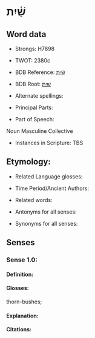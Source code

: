 # שַׁ֫יִת

<!-- Status: S2="NeedsEdits" -->
<!-- Lexica used for edits:   -->

## Word data

* Strongs: H7898

* TWOT: 2380c

* BDB Reference: [שַׁ֫יִת](rc://en/bdb/dict/v.cx.ae)

* BDB Root: [שׁית](rc://en/bdb/dict/v.cx.aa)

* Alternate spellings:

* Principal Parts:

* Part of Speech:

Noun Masculine Collective

* Instances in Scripture: TBS

## Etymology:

* Related Language glosses:

* Time Period/Ancient Authors:

* Related words:

* Antonyms for all senses:

* Synonyms for all senses:

## Senses

### Sense 1.0:

#### Definition:

#### Glosses:

thorn-bushes; 

#### Explanation:

#### Citations:



